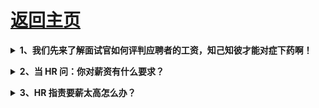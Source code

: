 # [返回主页](https://github.com/yisainan/web-interview/blob/master/README.md)

<b><details><summary>1、我们先来了解面试官如何评判应聘者的工资，知己知彼才能对症下药啊！</summary></b>

一些正规的大公司主要是根据以下四个方面进行评判（重要性从上至下）

```
1、掌握的技术（通过笔试、项目经验、工作时间）
2、表达
3、学历
4、其他素质（如英语四六级等）
```

面试官评判应聘者工资的重要性之所以采取如此的顺序，根本原因在于面试官最最重要的是程序员能不能把工作做好，让公司放心。所以学员技术很重要，表达也很重要（技术牛但不会表达，也会让人怀疑技术实力）

[参与互动](https://github.com/yisainan/web-interview/issues/781)

</details>

<b><details><summary>2、当 HR 问：你对薪资有什么要求？</summary></b>

大家找工作，都希望找个高薪的，那我们如何和公司去谈薪酬呢？如果你对薪酬的要求太低，那显然贬低自己的能力；如果你对薪酬的要求太高，那又会显得你分量过重，公司受用不起。这个问题确实是个比较难于回答的问题，处理不好的话，会影响面试的效果，但又是不可避免的一个现实问题。

对于这个问题，第一首先要知道程序员等级、技能、工资的绑定情况，因为我们前端工程师主要是看技术。技术实力决定了我们的月薪；第二要打探出公司能给出的薪资范围。在这个范围内争取高薪资。

回答提示：

```
第一步是了解对方可以提供的薪酬幅度是多少，这里的关键是善于发问，让对方多讲，而自己了解足够的信息。当经过几轮面试后，面试官会问应聘者：你还有什么想了解的问题吗？应聘者就可问：像你们这样的大企业都有自己的一套薪酬体系，请问可以简单介绍一下吗？面试官一般就会简单介绍一下，如果介绍得不是太详细，还可以问：贵公司的薪酬水平在同行业中的位置是怎样的？除了工资之外还有哪些奖金、福利和培训机会？试用期后工资的加幅是多少？等问题。从对方的回答中，你再对照一下市场行情心里就有底了。

第二步是根据以上信息，提出自己的期望薪酬。如果对自己想提的薪资还是把握不准，那也可以把问题抛给对方：我想请教一个问题，以我现在的经历、学历和您对我面试的了解，在公司的薪酬体系中大约能达到怎么样的水平？对方就会透露给你准备开的工资水平。
```

## 迂回战术求高薪

```
如果你对该公司开出的薪资标准不太满意，就可以尝试用探讨式、协商式的口气去争取高一些：比如我认为工作最重要的是合作开心，薪酬是其次的，不过我原来的月薪是××元，如果跳槽的话就希望自己能有点进步，如果不是让您太为难的话，您看这个工资是不是可以有一点提高？这时要看对方的口气是否可以松动，松动的话则可以再举出你值更高价的理由。

如果对方的口气坚决，则可以迂回争取试用期的缩短，比如说：我对自己是比较有自信的，您看能不能一步到位直接拿转正期的工资，或者把３个月的试用期缩短为１个月？额外工资多争取。

很多企业除了正式的工资以外，都会产生一些奖金、福利等额外工资，在这方面应聘者就要大胆争取了。应聘者要注意察言观色见好就收，不要过度要求，否则让对方破例后，到时你进来后对方也会以更高的要求来考核你，还可能答应了最后也不兑现。为了保险起见，应聘者最好让对方在接收函上写明薪酬、试用期限、上班时间等，这样可免去日后口说无凭的纠纷。

总之，好的薪水是要靠势力得到的,但多调查和多注意这方面的资讯,使自己在面试前做到对这个职位的大致薪水有个了解,就会使你不至于提太高或太低不切实际的要求,从而失去到手的工作。
```

[参与互动](https://github.com/yisainan/web-interview/issues/782)

</details>

<b><details><summary>3、HR 指责要薪太高怎么办？</summary></b>

想象下，当你实事求是的按照以上的方法报出自己的工资为 7000 元的时候，面试官呵呵笑道：“你是应届生，却要求 7000 元的工资，是不是太高了？”此时，你该怎么办？

回答提示：

```
1、北京的生活成本高，3000元在北京生存很艰难，在饭店工作也可能不值这个，北京的web前端平均工资我也是有过了解的。同学大都是这个工资（注意：这个同学可以向HR强调是平时一起讨论问题的同学，暗示水平差不多)；
2、上几家都给我6千了，我没有去（觉得自己值多少钱，那就是值多少）；
3、我不是乱要价，我有能力完成完成上级交代的任务，创造出超过7000元价值的能力（强调自己的能力）；
4、对技术狂热，会沿着前端道路一直往前走（强调自己对这份工作的热爱）；
5、再说公司会有试用期，试用期可以低于7000，我会在这个阶段证明我自己的能力，可以如果没有达到，公司也可以开除我。
```

[参与互动](https://github.com/yisainan/web-interview/issues/783)

</details>
